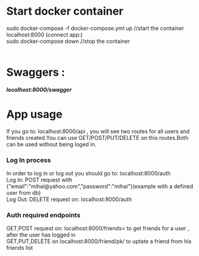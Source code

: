 <div>
<h1>Start docker container</h1>
<div>sudo docker-compose -f docker-compose.yml up //start the container<div>
<div>localhost:8000 (connect app:)<div>
<div>sudo docker-compose down //stop the container<div>
<div>

<br>

<div>

<h1>
Swaggers : <h5>localhost:8000/swagger</h5>
</h1>

<div>
<h1>App usage</h1>
<div>

<div>If you go to: localhost:8000/api , you will see two routes for all users and friends created.You can use GET/POST/PUT/DELETE on this routes.Both can be used without being loged in.
</div>

<div>
<h3>Log In process</h3>
</div>

<div>
In order to log in or log out you should go to: localhost:8000/auth
</div>

<div>
Log In: POST request with {"email":"mihai@yahoo.com","password":"mihai"}(example with a defined user from db)
</div>

<div>
Log Out: DELETE request on: localhost:8000/auth
</div>

<div>
<h3>Auth required endpoints</h3>
</div>

<div>
 GET,POST request on: localhost:8000/friends< to get friends for a user , after the user has logged in
</div>

<div>
GET,PUT,DELETE on localhost:8000/friend/pk/ to uptate a friend from his friends list
</div>
</div>
